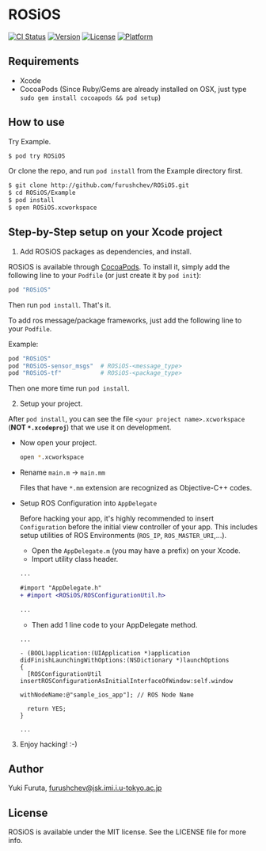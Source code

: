 # ROSiOS

[![CI Status](http://img.shields.io/travis/Furushchev/ROSiOS.svg?style=flat)](https://travis-ci.org/Furushchev/ROSiOS)
[![Version](https://img.shields.io/cocoapods/v/ROSiOS.svg?style=flat)](http://cocoadocs.org/docsets/ROSiOS)
[![License](https://img.shields.io/cocoapods/l/ROSiOS.svg?style=flat)](http://cocoadocs.org/docsets/ROSiOS)
[![Platform](https://img.shields.io/cocoapods/p/ROSiOS.svg?style=flat)](http://cocoadocs.org/docsets/ROSiOS)

## Requirements

- Xcode
- CocoaPods
(Since Ruby/Gems are already installed on OSX, just type `sudo gem install cocoapods && pod setup`)


## How to use

Try Example.

```bash
$ pod try ROSiOS
```

Or clone the repo, and run `pod install` from the Example directory first.

```bash
$ git clone http://github.com/furushchev/ROSiOS.git
$ cd ROSiOS/Example
$ pod install
$ open ROSiOS.xcworkspace
```


## Step-by-Step setup on your Xcode project

1. Add ROSiOS packages as dependencies, and install.

  ROSiOS is available through [CocoaPods](http://cocoapods.org).
  To install it, simply add the following line to your `Podfile` (or just create it by `pod init`):
  
  ```ruby
  pod "ROSiOS"
  ```

  Then run `pod install`.
  That's it.
  
  To add ros message/package frameworks, just add the following line to your `Podfile`.

  Example:

  ```ruby
  pod "ROSiOS"
  pod "ROSiOS-sensor_msgs"  # ROSiOS-<message_type>
  pod "ROSiOS-tf"           # ROSiOS-<package_type>
  ```

  Then one more time run `pod install`.

2. Setup your project.

  After `pod install`, you can see the file `<your project name>.xcworkspace` (**NOT `*.xcodeproj`**) that we use it on development.

  - Now open your project.

    ```bash
    open *.xcworkspace
    ```

  - Rename `main.m` -> `main.mm`

    Files that have `*.mm` extension are recognized as Objective-C++ codes.

  - Setup ROS Configuration into `AppDelegate`

    Before hacking your app, it's highly recommended to insert `Configuration` before the initial view controller of your app.
    This includes setup utilities of ROS Environments (`ROS_IP`, `ROS_MASTER_URI`,...).

    - Open the `AppDelegate.m` (you may have a prefix) on your Xcode.
    - Import utility class header.

    ```diff
    ...

    #import "AppDelegate.h"
    + #import <ROSiOS/ROSConfigurationUtil.h>

    ...
    ```

    - Then add 1 line code to your AppDelegate method.

    ```objc
    ...

    - (BOOL)application:(UIApplication *)application didFinishLaunchingWithOptions:(NSDictionary *)launchOptions
    {
      [ROSConfigurationUtil insertROSConfigurationAsInitialInterfaceOfWindow:self.window
                                                                withNodeName:@"sample_ios_app"]; // ROS Node Name

      return YES;
    }

    ...
    ```

3. Enjoy hacking! :-)

## Author

Yuki Furuta, furushchev@jsk.imi.i.u-tokyo.ac.jp

## License

ROSiOS is available under the MIT license. See the LICENSE file for more info.


